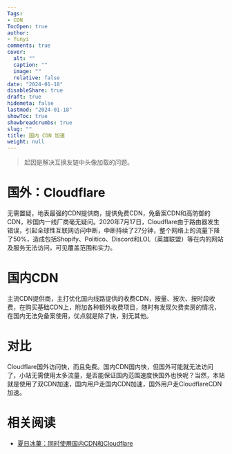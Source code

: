 ```yaml
---
Tags:
- CDN
TocOpen: true
author:
- Yunyi
comments: true
cover:
  alt: ""
  caption: ""
  image: ""
  relative: false
date: "2024-01-18"
disableShare: true
draft: true
hidemeta: false
lastmod: "2024-01-18"
showToc: true
showbreadcrumbs: true
slug: ""
title: 国内 CDN 加速
weight: null
---
```


> 起因是解决互换友链中头像加载的问题。

# 国外：Cloudflare 

无需置疑，地表最强的CDN提供商，提供免费CDN，免备案CDN和高防御的CDN，秒国内一线厂商毫无疑问。2020年7月17日，Cloudflare由于路由器发生错误，引起全球性互联网访问中断，中断持续了27分钟，整个网络上的流量下降了50%，造成包括Shopify、Politico、Discord和LOL（英雄联盟）等在内的网站及服务无法访问，可见覆盖范围和实力。

# 国内CDN

主流CDN提供商，主打优化国内线路提供的收费CDN，按量、按次、按时段收费，在购买基础CDN上，附加各种额外收费项目，随时有发现欠费卖房的情况，在国内无法免备案使用，优点就是除了快，别无其他。

# 对比

Cloudflare国外访问快，而且免费。国内CDN国内快，但国外可能就无法访问了，小站无需使用太多流量，是否能保证国内范围速度快国外也快呢？当然，本站就是使用了双CDN加速，国内用户走国内CDN加速，国外用户走CloudflareCDN加速。


# 相关阅读

- [夏日冰菓：同时使用国内CDN和Cloudflare](https://blog.lincloud.pro/archives/26.html)